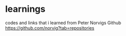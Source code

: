 # learnings
codes and links that i learned from
Peter Norvigs Github https://github.com/norvig?tab=repositories
